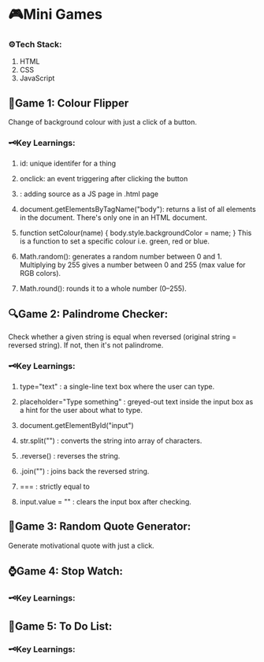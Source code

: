 # 🎮Mini Games 

### ⚙️Tech Stack: 
1. HTML
2. CSS
3. JavaScript

## 🎨Game 1: Colour Flipper 
Change of background colour with just a click of a button.

### 🗝️Key Learnings:
1. id: unique identifer for a thing
   
2. onclick: an event triggering after clicking the button
   
3. <script></script>: adding source as a JS page in .html page

4. document.getElementsByTagName("body"): returns a list of all <body> elements in the document. There's only one <body> in an HTML document.
   
5. function setColour(name) {
    body.style.backgroundColor = name;
}
This is a function to set a specific colour i.e. green, red or blue.

6. Math.random(): generates a random number between 0 and 1.
Multiplying by 255 gives a number between 0 and 255 (max value for RGB colors).

7. Math.round(): rounds it to a whole number (0–255).

## 🔍Game 2: Palindrome Checker:
Check whether a given string is equal when reversed (original string = reversed string). If not, then it's not palindrome.

### 🗝️Key Learnings:
1. type="text" : a single-line text box where the user can type.

2. placeholder="Type something" : greyed-out text inside the input box as a hint for the user about what to type.

3. document.getElementById("input")

4. str.split("") : converts the string into array of characters.

5. .reverse() : reverses the string.

6. .join("") : joins back the reversed string.

7. ===  : strictly equal to

8. input.value = "" : clears the input box after checking.

## 💪Game 3: Random Quote Generator:
Generate motivational quote with just a click.

## ⌚Game 4: Stop Watch:

### 🗝️Key Learnings:

## 📃Game 5: To Do List:

### 🗝️Key Learnings:
